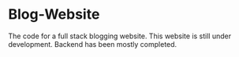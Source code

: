 # Blog-Website
The code for a full stack blogging website. This website is still under development. Backend has been mostly completed.
